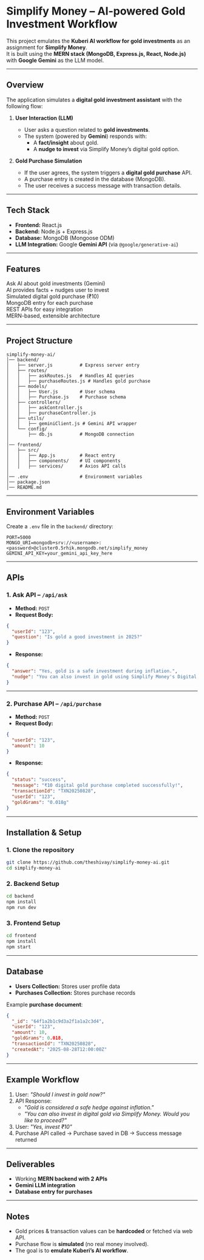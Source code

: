 # Simplify Money – AI-powered Gold Investment Workflow  

This project emulates the **Kuberi AI workflow for gold investments** as an assignment for **Simplify Money**.  
It is built using the **MERN stack (MongoDB, Express.js, React, Node.js)** with **Google Gemini** as the LLM model.  

---

## Overview  

The application simulates a **digital gold investment assistant** with the following flow:  

1. **User Interaction (LLM)**  
   - User asks a question related to **gold investments**.  
   - The system (powered by **Gemini**) responds with:  
     - A **fact/insight** about gold.  
     - A **nudge to invest** via Simplify Money’s digital gold option.  

2. **Gold Purchase Simulation**  
   - If the user agrees, the system triggers a **digital gold purchase** API.  
   - A purchase entry is created in the database (MongoDB).  
   - The user receives a success message with transaction details.  

---

## Tech Stack  

- **Frontend:** React.js  
- **Backend:** Node.js + Express.js  
- **Database:** MongoDB (Mongoose ODM)  
- **LLM Integration:** Google **Gemini API** (via `@google/generative-ai`)  

---

## Features  

Ask AI about gold investments (Gemini)  
AI provides facts + nudges user to invest  
Simulated digital gold purchase (₹10)  
MongoDB entry for each purchase  
REST APIs for easy integration  
MERN-based, extensible architecture  

---

## Project Structure  

```
simplify-money-ai/
│── backend/
│   ├── server.js          # Express server entry
│   ├── routes/
│   │   ├── askRoutes.js   # Handles AI queries
│   │   ├── purchaseRoutes.js # Handles gold purchase
│   ├── models/
│   │   ├── User.js        # User schema
│   │   ├── Purchase.js    # Purchase schema
│   ├── controllers/
│   │   ├── askController.js
│   │   ├── purchaseController.js
│   ├── utils/
│   │   ├── geminiClient.js # Gemini API wrapper
│   └── config/
│       ├── db.js          # MongoDB connection
│
│── frontend/
│   ├── src/
│   │   ├── App.js         # React entry
│   │   ├── components/    # UI components
│   │   ├── services/      # Axios API calls
│
│── .env                   # Environment variables
│── package.json
│── README.md
```

---

## Environment Variables  

Create a `.env` file in the `backend/` directory:  

```env
PORT=5000
MONGO_URI=mongodb+srv://<username>:<password>@cluster0.5rhik.mongodb.net/simplify_money
GEMINI_API_KEY=your_gemini_api_key_here
```

---

## APIs  

### **1. Ask API** – `/api/ask`  
- **Method:** `POST`  
- **Request Body:**  
```json
{
  "userId": "123",
  "question": "Is gold a good investment in 2025?"
}
```  
- **Response:**  
```json
{
  "answer": "Yes, gold is a safe investment during inflation.",
  "nudge": "You can also invest in gold using Simplify Money's Digital Gold option. Would you like to proceed?"
}
```

---

### **2. Purchase API** – `/api/purchase`  
- **Method:** `POST`  
- **Request Body:**  
```json
{
  "userId": "123",
  "amount": 10
}
```  
- **Response:**  
```json
{
  "status": "success",
  "message": "₹10 digital gold purchase completed successfully!",
  "transactionId": "TXN20250828",
  "userId": "123",
  "goldGrams": "0.018g"
}
```

---

## Installation & Setup  

### 1. Clone the repository  
```bash
git clone https://github.com/theshivay/simplify-money-ai.git
cd simplify-money-ai
```

### 2. Backend Setup  
```bash
cd backend
npm install
npm run dev
```

### 3. Frontend Setup  
```bash
cd frontend
npm install
npm start
```

---

## Database  

- **Users Collection:** Stores user profile data  
- **Purchases Collection:** Stores purchase records  

Example **purchase document**:  
```json
{
  "_id": "64f1a2b1c9d3a2f1a1a2c3d4",
  "userId": "123",
  "amount": 10,
  "goldGrams": 0.018,
  "transactionId": "TXN20250828",
  "createdAt": "2025-08-28T12:00:00Z"
}
```

---

## Example Workflow  

1. User: *"Should I invest in gold now?"*  
2. API Response:  
   - *"Gold is considered a safe hedge against inflation."*  
   - *"You can also invest in digital gold via Simplify Money. Would you like to proceed?"*  
3. User: *"Yes, invest ₹10"*  
4. Purchase API called → Purchase saved in DB → Success message returned  

---

## Deliverables  

- Working **MERN backend with 2 APIs**  
- **Gemini LLM integration**  
- **Database entry for purchases** 

---

## Notes  

- Gold prices & transaction values can be **hardcoded** or fetched via web API.  
- Purchase flow is **simulated** (no real money involved).  
- The goal is to **emulate Kuberi’s AI workflow**.  
 
